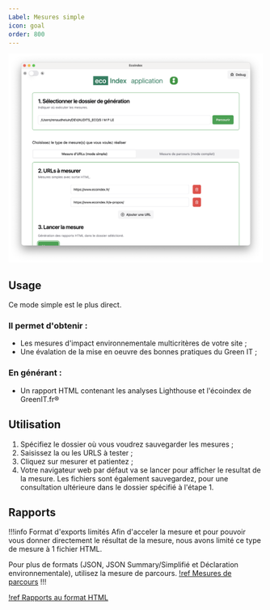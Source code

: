 ```yaml
---
Label: Mesures simple
icon: goal
order: 800
---
```


![EcoindexApp en mode Mesure d'URLs (mode simple)'](../static/electron-app.png)

## Usage

Ce mode simple est le plus direct.

### Il permet d'obtenir :

- Les mesures d'impact environnementale multicritères de votre site ;
- Une évalation de la mise en oeuvre des bonnes pratiques du Green IT ;

### En générant :

- Un rapport HTML contenant les analyses Lighthouse et l'écoindex de GreenIT.fr®

## Utilisation

1. Spécifiez le dossier où vous voudrez sauvegarder les mesures ;
2. Saisissez la ou les URLS à tester ;
3. Cliquez sur mesurer et patientez ;
4. Votre navigateur web par défaut va se lancer pour afficher le resultat de la mesure. Les fichiers sont également sauvegardez, pour une consultation ultérieure dans le dossier spécifié à l'étape 1.

## Rapports

!!!info Format d'exports limités
Afin d'acceler la mesure et pour pouvoir vous donner directement le résultat de la mesure, nous avons limité ce type de mesure à 1 fichier HTML.

Pour plus de formats (JSON, JSON Summary/Simplifié et Déclaration environnementale), utilisez la mesure de parcours.
[!ref Mesures de parcours](03-jsonmesure.md)
!!!

[!ref Rapports au format HTML](../reports/rapport-html.md)

<!-- [!ref Rapports au format JSON Simplifié](../reports/rapport-json-summary.md)
[!ref Rapports au format JSON Complet](../reports/rapport-json.md) -->

